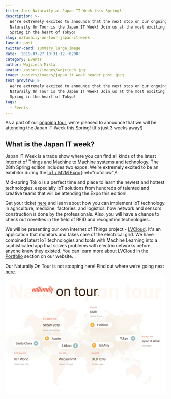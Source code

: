 ```yaml
---
title: Join Naturaily at Japan IT Week this Spring!
description: >-
  We're extremely excited to announce that the next stop on our ongoing
  Naturaily On Tour is the Japan IT Week! Join us at the most exciting Expo this
  Spring in the heart of Tokyo!
slug: naturaily-on-tour-japan-it-week
layout: post
twitter-card: summary_large_image
date: '2019-03-27 10:31:12 +0200'
category: Events
author: Wojciech Miśta
avatar: /assets/images/wojciech.jpg
image: /assets/images/japan_it_week_header_post.jpeg
text-preview: >-
  We're extremely excited to announce that the next stop on our ongoing
  Naturaily On Tour is the Japan IT Week! Join us at the most exciting Expo this
  Spring in the heart of Tokyo!
tags:
  - Events
---
```

As a part of our [ongoing tour](https://naturaily.com/on-tour), we’re pleased to announce that we will be attending the Japan IT Week this Spring! 
(It's just 3 weeks away!)

## What is the Japan IT week?

Japan IT Week is a trade show where you can find all kinds of the latest Internet of Things and Machine to Machine systems and technology. The 28th Spring edition includes two expos. We’re extremely excited to be an exhibitor during the [IoT / M2M Expo](https://www.japan-it-spring.jp/en-gb/about/iot.html){:rel="nofollow"}!

Mid-spring Tokio is a perfect time and place to learn the newest and hottest technologies, especially IoT solutions from hundreds of talented and creative teams that will be attending the Expo this edition! 

Get your ticket [here](https://contact.reedexpo.co.jp/expo/DDES/?lg=en&tp=inv&ec=DDES) and learn about how you can implement IoT technology in agriculture, medicine, factories, and logistics, how network and sensors construction is done by the professionals. Also, you will have a chance to check out novelties in the field of RFID and recognition technologies.

We will be presenting our own Internet of Things project - [LVCloud](https://naturaily.com/project/lvcloud). It's an application that monitors and takes care of the electrical grid. We have combined latest IoT technologies and tools with Machine Learning into a sophisticated app that solves problems with electric networks before anyone knew they existed. You can learn more about LVCloud in the [Portfolio](https://naturaily.com/portfolio) section on our website. 

Our Naturaily On Tour is not stopping here! Find out where we’re going next [here](https://naturaily.com/on-tour). 
![Naturaily on Tour Map](/assets/images/natu_on_tour_map.jpeg)
